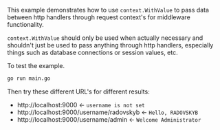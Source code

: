This example demonstrates how to use `context.WithValue` to pass data between http handlers through request context's for middleware functionality.

`context.WithValue` should only be used when actually necessary and shouldn't just be used to pass anything through http handlers, especially things such as database connections or session values, etc.

To test the example.
```bash
go run main.go
```

Then try these different URL's for different results:

- http://localhost:9000 <- `username is not set`
- http://localhost:9000/username/radovskyb <- `Hello, RADOVSKYB`
- http://localhost:9000/username/admin <- `Welcome Administrator`
